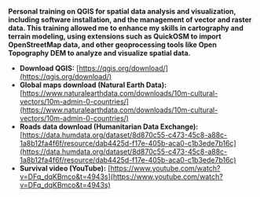 **Personal training on QGIS for spatial data analysis and visualization, including software installation, and the management of vector and raster data. This training allowed me to enhance my skills in cartography and terrain modeling, using extensions such as QuickOSM to import OpenStreetMap data, and other geoprocessing tools like Open Topography DEM to analyze and visualize spatial data.**

- **Download QGIS:** [https://qgis.org/download/](https://qgis.org/download/)
- **Global maps download (Natural Earth Data):** [https://www.naturalearthdata.com/downloads/10m-cultural-vectors/10m-admin-0-countries/](https://www.naturalearthdata.com/downloads/10m-cultural-vectors/10m-admin-0-countries/)
- **Roads data download (Humanitarian Data Exchange):** [https://data.humdata.org/dataset/8d870c55-c473-45c8-a88c-1a8b12fa4f6f/resource/dab4425d-f17e-405b-aca0-c1b3ede7b16c](https://data.humdata.org/dataset/8d870c55-c473-45c8-a88c-1a8b12fa4f6f/resource/dab4425d-f17e-405b-aca0-c1b3ede7b16c)
- **Survival video (YouTube):** [https://www.youtube.com/watch?v=DFq_dqKBmco&t=4943s](https://www.youtube.com/watch?v=DFq_dqKBmco&t=4943s)
